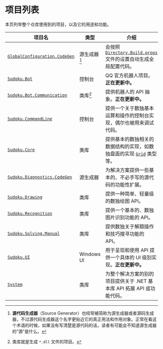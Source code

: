 # 项目列表

本页列举整个仓库使用到的项目，以及它的用途和功能。

| 项目名                                                       | 类型         | 介绍                                                         |
| ------------------------------------------------------------ | ------------ | ------------------------------------------------------------ |
| [`GlobalConfiguration.CodeGen`](https://github.com/SunnieShine/Sudoku/tree/main/src/GlobalConfiguration.CodeGen) | 源生成器[^1] | 会按照 [`Directory.Build.props`](https://github.com/SunnieShine/Sudoku/blob/main/Directory.Build.props) 文件的设置自动生成全局配置代码。 |
| [`Sudoku.Bot`](https://github.com/SunnieShine/Sudoku/tree/main/src/Sudoku.Bot) | 控制台       | QQ 官方机器人项目。**正在更新中。**                          |
| [`Sudoku.Bot.Communication`](https://github.com/SunnieShine/Sudoku/tree/main/src/Sudoku.Bot.Communication) | 类库[^2]     | 提供机器人的 API 抽象。**正在更新中。**                      |
| [`Sudoku.CommandLine`](https://github.com/SunnieShine/Sudoku/tree/main/src/Sudoku.CommandLine) | 控制台       | 提供一个关于数独基本运算和操作的控制台实现，偶尔也被用来调试代码。 |
| [`Sudoku.Core`](https://github.com/SunnieShine/Sudoku/tree/main/src/Sudoku.Core) | 类库         | 提供基本的数独相关的数据结构的实现，如数独盘面的实现 [`Grid`](https://github.com/SunnieShine/Sudoku/blob/main/src/Sudoku.Core/Collections/Grid.cs) 类型等。 |
| [`Sudoku.Diagnostics.CodeGen`](https://github.com/SunnieShine/Sudoku/tree/main/src/Sudoku.Diagnostics.CodeGen) | 源生成器     | 为解决方案提供一些基本的、不必手写的源代码的功能性扩展。     |
| [`Sudoku.Drawing`](https://github.com/SunnieShine/Sudoku/tree/main/src/Sudoku.Drawing) | 类库         | 提供一种简单、轻量级的数独绘图 API。                         |
| [`Sudoku.Recognition`](https://github.com/SunnieShine/Sudoku/tree/main/src/Sudoku.Recognition) | 类库         | 提供一个基本的、数独图片识别功能的 API。                     |
| [`Sudoku.Solving.Manual`](https://github.com/SunnieShine/Sudoku/tree/main/src/Sudoku.Solving.Manual) | 类库         | 提供数独关于解题操作和技巧搜寻功能的 API。                   |
| [`Sudoku.UI`](https://github.com/SunnieShine/Sudoku/tree/main/src/Sudoku.UI) | Windows UI   | 用于呈现和使用 API 提供一个具体的 UI 级别实现。**正在更新中。** |
| [`System`](https://github.com/SunnieShine/Sudoku/tree/main/src/System) | 类库         | 为整个解决方案的别的项目提供关于 .NET 基本库 API 拓展 API 或功能代码。 |

[^1]: **源代码生成器**（Source Generator）也经常被简称为源生成器或者源码生成器，不过源代码生成器这个名字更贴近它的真正用法和作用对象。正常在看这个术语的时候，如果没有写清楚是源代码的话，读者有可能会不知道源生成器的“源”是什么。
[^2]: 类库就是生成 `*.dll` 文件的项目。
